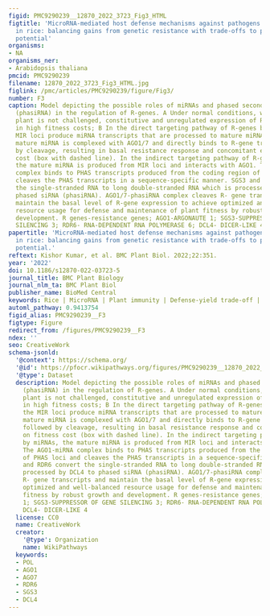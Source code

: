 ```yaml
---
figid: PMC9290239__12870_2022_3723_Fig3_HTML
figtitle: 'MicroRNA-mediated host defense mechanisms against pathogens and herbivores
  in rice: balancing gains from genetic resistance with trade-offs to productivity
  potential'
organisms:
- NA
organisms_ner:
- Arabidopsis thaliana
pmcid: PMC9290239
filename: 12870_2022_3723_Fig3_HTML.jpg
figlink: /pmc/articles/PMC9290239/figure/Fig3/
number: F3
caption: Model depicting the possible roles of miRNAs and phased secondary siRNAs
  (phasiRNA) in the regulation of R-genes. A Under normal conditions, when the host
  plant is not challenged, constitutive and unregulated expression of R-genes results
  in high fitness costs; B In the direct targeting pathway of R-genes by miRNA, the
  MIR loci produce miRNA transcripts that are processed to mature miRNAs. Subsequently,
  mature miRNA is complexed with AGO1/7 and directly binds to R-gene transcript followed
  by cleavage, resulting in basal resistance response and concomitant effects on fitness
  cost (box with dashed line). In the indirect targeting pathway of R-genes by miRNAs,
  the mature miRNA is produced from MIR loci and interacts with AGO1. The AGO1-miRNA
  complex binds to PHAS transcripts produced from the coding region of PHAS loci and
  cleaves the PHAS transcripts in a sequence-specific manner. SGS3 and RDR6 convert
  the single-stranded RNA to long double-stranded RNA which is processed by DCL4 to
  phased siRNA (phasiRNA). AGO1/7-phasiRNA complex cleaves R- gene transcripts and
  maintain the basal level of R-gene expression to achieve optimized and well-balanced
  resource usage for defense and maintenance of plant fitness by robust growth and
  development. R genes-resistance genes; AGO1-ARGONAUTE 1; SGS3-SUPPRESSOR OF GENE
  SILENCING 3; RDR6- RNA-DEPENDENT RNA POLYMERASE 6; DCL4- DICER-LIKE 4
papertitle: 'MicroRNA-mediated host defense mechanisms against pathogens and herbivores
  in rice: balancing gains from genetic resistance with trade-offs to productivity
  potential.'
reftext: Kishor Kumar, et al. BMC Plant Biol. 2022;22:351.
year: '2022'
doi: 10.1186/s12870-022-03723-5
journal_title: BMC Plant Biology
journal_nlm_ta: BMC Plant Biol
publisher_name: BioMed Central
keywords: Rice | MicroRNA | Plant immunity | Defense-yield trade-off | Genome editing
automl_pathway: 0.9413754
figid_alias: PMC9290239__F3
figtype: Figure
redirect_from: /figures/PMC9290239__F3
ndex: ''
seo: CreativeWork
schema-jsonld:
  '@context': https://schema.org/
  '@id': https://pfocr.wikipathways.org/figures/PMC9290239__12870_2022_3723_Fig3_HTML.html
  '@type': Dataset
  description: Model depicting the possible roles of miRNAs and phased secondary siRNAs
    (phasiRNA) in the regulation of R-genes. A Under normal conditions, when the host
    plant is not challenged, constitutive and unregulated expression of R-genes results
    in high fitness costs; B In the direct targeting pathway of R-genes by miRNA,
    the MIR loci produce miRNA transcripts that are processed to mature miRNAs. Subsequently,
    mature miRNA is complexed with AGO1/7 and directly binds to R-gene transcript
    followed by cleavage, resulting in basal resistance response and concomitant effects
    on fitness cost (box with dashed line). In the indirect targeting pathway of R-genes
    by miRNAs, the mature miRNA is produced from MIR loci and interacts with AGO1.
    The AGO1-miRNA complex binds to PHAS transcripts produced from the coding region
    of PHAS loci and cleaves the PHAS transcripts in a sequence-specific manner. SGS3
    and RDR6 convert the single-stranded RNA to long double-stranded RNA which is
    processed by DCL4 to phased siRNA (phasiRNA). AGO1/7-phasiRNA complex cleaves
    R- gene transcripts and maintain the basal level of R-gene expression to achieve
    optimized and well-balanced resource usage for defense and maintenance of plant
    fitness by robust growth and development. R genes-resistance genes; AGO1-ARGONAUTE
    1; SGS3-SUPPRESSOR OF GENE SILENCING 3; RDR6- RNA-DEPENDENT RNA POLYMERASE 6;
    DCL4- DICER-LIKE 4
  license: CC0
  name: CreativeWork
  creator:
    '@type': Organization
    name: WikiPathways
  keywords:
  - POL
  - AGO1
  - AGO7
  - RDR6
  - SGS3
  - DCL4
---
```

